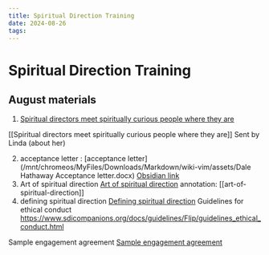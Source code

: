 ```yaml
---
title: Spiritual Direction Training
date: 2024-08-26
tags: 
---
```

# Spiritual Direction Training

## August materials
1. [Spiritual directors meet spiritually curious people where they are](https://religionnews.com/2024/07/31/spiritual-direction-continues-to-grow-as-it-meets-spiritually-curious-people-where-they-are/ "Spiritual directors meet spiritually curious people where they are")


[[Spiritual directors meet spiritually curious people where they are]] Sent by Linda (about her)

2. acceptance letter : [acceptance letter](/mnt/chromeos/MyFiles/Downloads/Markdown/wiki-vim/assets/Dale Hathaway Acceptance letter.docx) [Obsidian link](Dale%20Hathaway%20Acceptance%20letter.docx.pdf)
3. Art of spiritual direction  [Art of spiritual direction](Art%20Of%20Spiritual%20Direction%20-%20Aug%2015%202024%20-%209-42%20PM.pdf) annotation:  [[art-of-spiritual-direction]] 
4. defining spiritual direction [Defining spiritual direction](Defining%20Spiritual%20Direction%20-%20Aug%2025%202024%20-%205-30%20PM.pdf)
Guidelines for ethical conduct https://www.sdicompanions.org/docs/guidelines/Flip/guidelines_ethical_conduct.html

Sample engagement agreement
[Sample engagement agreement](assets/sample_engagement_agreement.pdf)
